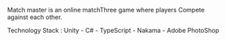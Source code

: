 Match master is an online matchThree game where players Compete against each other.

Technology Stack : Unity - C# - TypeScript - Nakama - Adobe PhotoShop
